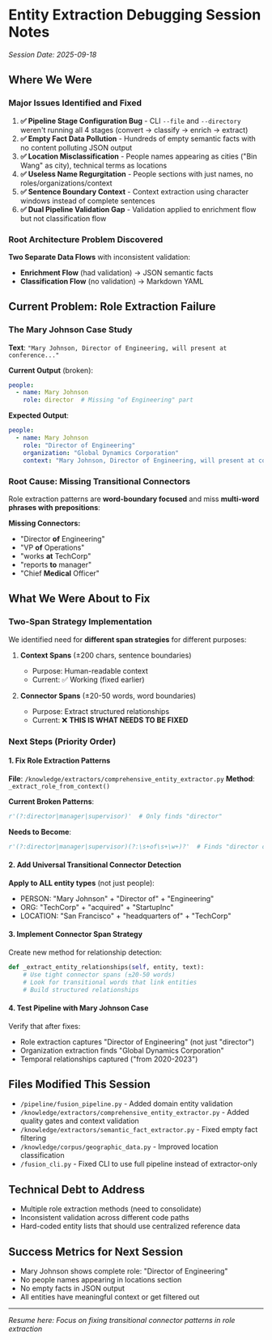 # Entity Extraction Debugging Session Notes
*Session Date: 2025-09-18*

## Where We Were

### Major Issues Identified and Fixed
1. **✅ Pipeline Stage Configuration Bug** - CLI `--file` and `--directory` weren't running all 4 stages (convert → classify → enrich → extract)
2. **✅ Empty Fact Data Pollution** - Hundreds of empty semantic facts with no content polluting JSON output
3. **✅ Location Misclassification** - People names appearing as cities ("Bin Wang" as city), technical terms as locations
4. **✅ Useless Name Regurgitation** - People sections with just names, no roles/organizations/context
5. **✅ Sentence Boundary Context** - Context extraction using character windows instead of complete sentences
6. **✅ Dual Pipeline Validation Gap** - Validation applied to enrichment flow but not classification flow

### Root Architecture Problem Discovered
**Two Separate Data Flows** with inconsistent validation:
- **Enrichment Flow** (had validation) → JSON semantic facts  
- **Classification Flow** (no validation) → Markdown YAML

## Current Problem: Role Extraction Failure

### The Mary Johnson Case Study
**Text**: `"Mary Johnson, Director of Engineering, will present at conference..."`

**Current Output** (broken):
```yaml
people:
  - name: Mary Johnson
    role: director  # Missing "of Engineering" part
```

**Expected Output**:
```yaml
people:
  - name: Mary Johnson
    role: "Director of Engineering"
    organization: "Global Dynamics Corporation"
    context: "Mary Johnson, Director of Engineering, will present at conference..."
```

### Root Cause: Missing Transitional Connectors
Role extraction patterns are **word-boundary focused** and miss **multi-word phrases with prepositions**:

**Missing Connectors:**
- "Director **of** Engineering"  
- "VP **of** Operations"
- "works **at** TechCorp"
- "reports **to** manager"
- "Chief **Medical** Officer"

## What We Were About to Fix

### Two-Span Strategy Implementation
We identified need for **different span strategies** for different purposes:

1. **Context Spans** (±200 chars, sentence boundaries)
   - Purpose: Human-readable context
   - Current: ✅ Working (fixed earlier)

2. **Connector Spans** (±20-50 words, word boundaries) 
   - Purpose: Extract structured relationships
   - Current: ❌ **THIS IS WHAT NEEDS TO BE FIXED**

### Next Steps (Priority Order)

#### 1. Fix Role Extraction Patterns
**File**: `/knowledge/extractors/comprehensive_entity_extractor.py`
**Method**: `_extract_role_from_context()`

**Current Broken Patterns**:
```python
r'(?:director|manager|supervisor)'  # Only finds "director"
```

**Needs to Become**:
```python
r'(?:director|manager|supervisor)(?:\s+of\s+\w+)?'  # Finds "director of engineering"
```

#### 2. Add Universal Transitional Connector Detection
**Apply to ALL entity types** (not just people):
- PERSON: "Mary Johnson" + "Director of" + "Engineering"
- ORG: "TechCorp" + "acquired" + "StartupInc"  
- LOCATION: "San Francisco" + "headquarters of" + "TechCorp"

#### 3. Implement Connector Span Strategy
Create new method for relationship detection:
```python
def _extract_entity_relationships(self, entity, text):
    # Use tight connector spans (±20-50 words)
    # Look for transitional words that link entities
    # Build structured relationships
```

#### 4. Test Pipeline with Mary Johnson Case
Verify that after fixes:
- Role extraction captures "Director of Engineering" (not just "director")
- Organization extraction finds "Global Dynamics Corporation"
- Temporal relationships captured ("from 2020-2023")

## Files Modified This Session
- `/pipeline/fusion_pipeline.py` - Added domain entity validation
- `/knowledge/extractors/comprehensive_entity_extractor.py` - Added quality gates and context validation
- `/knowledge/extractors/semantic_fact_extractor.py` - Fixed empty fact filtering
- `/knowledge/corpus/geographic_data.py` - Improved location classification
- `/fusion_cli.py` - Fixed CLI to use full pipeline instead of extractor-only

## Technical Debt to Address
- Multiple role extraction methods (need to consolidate)
- Inconsistent validation across different code paths
- Hard-coded entity lists that should use centralized reference data

## Success Metrics for Next Session
- Mary Johnson shows complete role: "Director of Engineering"
- No people names appearing in locations section
- No empty facts in JSON output
- All entities have meaningful context or get filtered out

---
*Resume here: Focus on fixing transitional connector patterns in role extraction*
